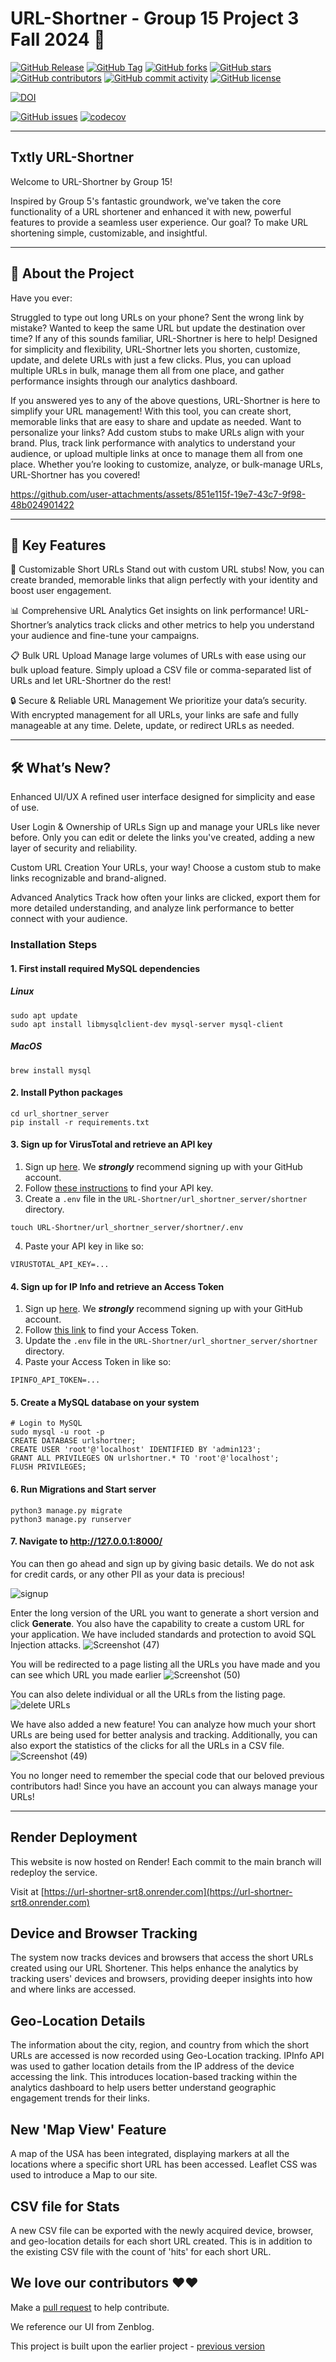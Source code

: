 # URL-Shortner - Group 15 Project 3 Fall 2024 🔗
[![GitHub Release](https://img.shields.io/github/v/release/NCSU-CSC510-Group-BHAKQH/URL-Shortner?style=plastic)](https://github.com/NCSU-CSC510-Group-BHAKQH/URL-Shortner/releases)
[![GitHub Tag](https://img.shields.io/github/v/tag/NCSU-CSC510-Group-BHAKQH/URL-Shortner?style=plastic)](https://github.com/NCSU-CSC510-Group-BHAKQH/URL-Shortner/releases)
[![GitHub forks](https://img.shields.io/github/forks/NCSU-CSC510-Group-BHAKQH/URL-Shortner)](https://github.com/NCSU-CSC510-Group-BHAKQH/URL-Shortner/network)
[![GitHub stars](https://img.shields.io/github/stars/NCSU-CSC510-Group-BHAKQH/URL-Shortner)](https://github.com/NCSU-CSC510-Group-BHAKQH/URL-Shortner/stargazers)
[![GitHub contributors](https://img.shields.io/github/contributors/NCSU-CSC510-Group-BHAKQH/URL-Shortner)](https://github.com/NCSU-CSC510-Group-BHAKQH/URL-Shortner/graphs/contributors)
[![GitHub commit activity](https://img.shields.io/github/commit-activity/m/NCSU-CSC510-Group-BHAKQH/URL-Shortner)](https://github.com/NCSU-CSC510-Group-BHAKQH/URL-Shortner/graphs/commit-activity)
[![GitHub license](https://img.shields.io/github/license/NCSU-CSC510-Group-BHAKQH/URL-Shortner)](https://github.com/NCSU-CSC510-Group-BHAKQH/URL-Shortner/blob/develop/LICENSE)

<!-- [![Build](https://github.com/NCSU-CSC510-Group-BHAKQH/URL-Shortner/actions/workflows/unit_test.yaml/badge.svg)](https://github.com/NCSU-CSC510-Group-BHAKQH/URL-Shortner/actions/workflows/unit_test.yaml) -->

<!-- [![Linting Check](https://github.com/NCSU-CSC510-Group-BHAKQH/URL-Shortner/actions/workflows/linting_workflow.yml/badge.svg)](https://github.com/NCSU-CSC510-Group-BHAKQH/URL-Shortner/actions/workflows/linting_workflow.yml) -->

[![DOI](https://zenodo.org/badge/DOI/10.5281/zenodo.14026734.svg)](https://doi.org/10.5281/zenodo.14026734)

[![GitHub issues](https://img.shields.io/github/issues/NCSU-CSC510-Group-BHAKQH/URL-Shortner)](https://github.com/NCSU-CSC510-Group-BHAKQH/URL-Shortner/issues)
[![codecov](https://codecov.io/gh/NCSU-CSC510-Group-BHAKQH/URL-Shortner/graph/badge.svg?token=5Q5FTFG82W)](https://codecov.io/gh/NCSU-CSC510-Group-BHAKQH/URL-Shortner)

---
Txtly URL-Shortner
---

Welcome to URL-Shortner by Group 15!

Inspired by Group 5's fantastic groundwork, we've taken the core functionality of a URL shortener and enhanced it with new, powerful features to provide a seamless user experience. Our goal? To make URL shortening simple, customizable, and insightful.

---
📖 About the Project
---

Have you ever:

Struggled to type out long URLs on your phone?
Sent the wrong link by mistake?
Wanted to keep the same URL but update the destination over time?
If any of this sounds familiar, URL-Shortner is here to help! Designed for simplicity and flexibility, URL-Shortner lets you shorten, customize, update, and delete URLs with just a few clicks. Plus, you can upload multiple URLs in bulk, manage them all from one place, and gather performance insights through our analytics dashboard.


If you answered yes to any of the above questions, URL-Shortner is here to simplify your URL management! With this tool, you can create short, memorable links that are easy to share and update as needed. Want to personalize your links? Add custom stubs to make URLs align with your brand. Plus, track link performance with analytics to understand your audience, or upload multiple links at once to manage them all from one place. Whether you’re looking to customize, analyze, or bulk-manage URLs, URL-Shortner has you covered!


https://github.com/user-attachments/assets/851e115f-19e7-43c7-9f98-48b024901422

---
🚀 Key Features
---

🔗 Customizable Short URLs
Stand out with custom URL stubs! Now, you can create branded, memorable links that align perfectly with your identity and boost user engagement.

📊 Comprehensive URL Analytics
Get insights on link performance! URL-Shortner’s analytics track clicks and other metrics to help you understand your audience and fine-tune your campaigns.

📋 Bulk URL Upload
Manage large volumes of URLs with ease using our bulk upload feature. Simply upload a CSV file or comma-separated list of URLs and let URL-Shortner do the rest!

🔒 Secure & Reliable URL Management
We prioritize your data’s security. With encrypted management for all URLs, your links are safe and fully manageable at any time. Delete, update, or redirect URLs as needed.

---
🛠️ What’s New?
---

Enhanced UI/UX
A refined user interface designed for simplicity and ease of use.

User Login & Ownership of URLs
Sign up and manage your URLs like never before. Only you can edit or delete the links you've created, adding a new layer of security and reliability.

Custom URL Creation
Your URLs, your way! Choose a custom stub to make links recognizable and brand-aligned.

Advanced Analytics
Track how often your links are clicked, export them for more detailed understanding, and analyze link performance to better connect with your audience.

### Installation Steps
#### 1. First install required MySQL dependencies
##### Linux
```
sudo apt update
sudo apt install libmysqlclient-dev mysql-server mysql-client
```
##### MacOS
```
brew install mysql
```

#### 2. Install Python packages
```
cd url_shortner_server
pip install -r requirements.txt
```

#### 3. Sign up for VirusTotal and retrieve an API key
  1. Sign up [here]([https://www.virustotal.com/gui/join-us](https://ipinfo.io/signup)). We _**strongly**_ recommend signing up with your GitHub account.
  2. Follow [these instructions](https://docs.virustotal.com/docs/api-overview) to find your API key.
  3. Create a `.env` file in the `URL-Shortner/url_shortner_server/shortner` directory.
    
    touch URL-Shortner/url_shortner_server/shortner/.env 
  4. Paste your API key in like so:

    VIRUSTOTAL_API_KEY=...

#### 4. Sign up for IP Info and retrieve an Access Token
  1. Sign up [here](https://www.virustotal.com/gui/join-us). We _**strongly**_ recommend signing up with your GitHub account.
  2. Follow [this link](https://ipinfo.io/account/token) to find your Access Token.
  3. Update the `.env` file in the `URL-Shortner/url_shortner_server/shortner` directory.
  4. Paste your Access Token in like so:

    IPINFO_API_TOKEN=...

#### 5. Create a MySQL database on your system
```
# Login to MySQL
sudo mysql -u root -p
CREATE DATABASE urlshortner;
CREATE USER 'root'@'localhost' IDENTIFIED BY 'admin123';
GRANT ALL PRIVILEGES ON urlshortner.* TO 'root'@'localhost';
FLUSH PRIVILEGES;
```

#### 6. Run Migrations and Start server
```
python3 manage.py migrate
python3 manage.py runserver
```

#### 7. Navigate to http://127.0.0.1:8000/

You can then go ahead and sign up by giving basic details. We do not ask for credit cards, or any other PII as your data is precious!

![signup](https://github.com/user-attachments/assets/36cc4825-5486-40d1-a80a-c86dc6540b5f)

Enter the long version of the URL you want to generate a short version and click **Generate**. You also have the capability to create a custom URL for your application. We have included standards and protection to avoid SQL Injection attacks.
![Screenshot (47)](https://github.com/user-attachments/assets/a1d9c42f-17bb-4f06-ae6c-20f7b43fd168)

You will be redirected to a page listing all the URLs you have made and you can see which URL you made earlier
![Screenshot (50)](https://github.com/user-attachments/assets/205d2d78-d7a0-44fd-884e-ba8ea78729e1)

You can also delete individual or all the URLs from the listing page. 
![delete URLs](https://github.com/user-attachments/assets/d954481f-67c6-4e69-ac34-2e5ad3888829)

We have also added a new feature! You can analyze how much your short URLs are being used for better analysis and tracking. Additionally, you can also export the statistics of the clicks for all the URLs in a CSV file.
![Screenshot (49)](https://github.com/user-attachments/assets/7cb1d42c-9458-4a93-a856-43f66cd3d768)


You no longer need to remember the special code that our beloved previous contributors had! Since you have an account you 
can always manage your URLs!

---

## Render Deployment
This website is now hosted on Render! Each commit to the main branch will redeploy the service.

Visit at [https://url-shortner-srt8.onrender.com](https://url-shortner-srt8.onrender.com)

## Device and Browser Tracking
The system now tracks devices and browsers that access the short URLs created using our URL Shortener. This helps enhance the analytics by tracking users' devices and browsers, providing deeper insights into how and where links are accessed.

## Geo-Location Details
The information about the city, region, and country from which the short URLs are accessed is now recorded using Geo-Location tracking. IPInfo API was used to gather location details from the IP address of the device accessing the link. This introduces location-based tracking within the analytics dashboard to help users better understand geographic engagement trends for their links. 

## New 'Map View' Feature
A map of the USA has been integrated, displaying markers at all the locations where a specific short URL has been accessed. Leaflet CSS was used to introduce a Map to our site.

## CSV file for Stats
A new CSV file can be exported with the newly acquired device, browser, and geo-location details for each short URL created. This is in addition to the existing CSV file with the count of 'hits' for each short URL. 

## We love our contributors ❤️❤️

Make a [pull request](https://github.com/NCSU-CSC510-Group-BHAKQH/URL-Shortner/compare) to help contribute.

We reference our UI from Zenblog.

This project is built upon the earlier project - [previous version](https://github.com/AkashSarda3/URL-Shortner)
